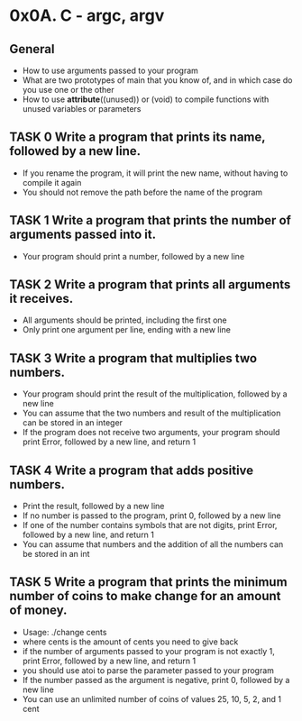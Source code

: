 # 0x0A. C - argc, argv

## General
* How to use arguments passed to your program
* What are two prototypes of main that you know of, and in which case do you use one or the other
* How to use __attribute__((unused)) or (void) to compile functions with unused variables or parameters

## TASK 0 Write a program that prints its name, followed by a new line.
* If you rename the program, it will print the new name, without having to compile it again
* You should not remove the path before the name of the program

## TASK 1 Write a program that prints the number of arguments passed into it.
* Your program should print a number, followed by a new line

## TASK 2 Write a program that prints all arguments it receives.
* All arguments should be printed, including the first one
* Only print one argument per line, ending with a new line

## TASK 3 Write a program that multiplies two numbers.
* Your program should print the result of the multiplication, followed by a new line
* You can assume that the two numbers and result of the multiplication can be stored in an integer
* If the program does not receive two arguments, your program should print Error, followed by a new line, and return 1

## TASK 4 Write a program that adds positive numbers.
* Print the result, followed by a new line
* If no number is passed to the program, print 0, followed by a new line
* If one of the number contains symbols that are not digits, print Error, followed by a new line, and return 1
* You can assume that numbers and the addition of all the numbers can be stored in an int

## TASK 5 Write a program that prints the minimum number of coins to make change for an amount of money.
* Usage: ./change cents
* where cents is the amount of cents you need to give back
* if the number of arguments passed to your program is not exactly 1, print Error, followed by a new line, and return 1
* you should use atoi to parse the parameter passed to your program
* If the number passed as the argument is negative, print 0, followed by a new line
* You can use an unlimited number of coins of values 25, 10, 5, 2, and 1 cent

